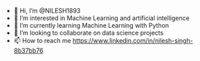 - 👋 Hi, I’m @NILESH1893
- 👀 I’m interested in Machine Learning and artificial intelligence
- 🌱 I’m currently learning Machine Learning with Python
- 💞️ I’m looking to collaborate on data science projects
- 📫 How to reach me https://www.linkedin.com/in/nilesh-singh-8b37bb76

<!---
NILESH1893/NILESH1893 is a ✨ special ✨ repository because its `README.md` (this file) appears on your GitHub profile.
You can click the Preview link to take a look at your changes.
--->
